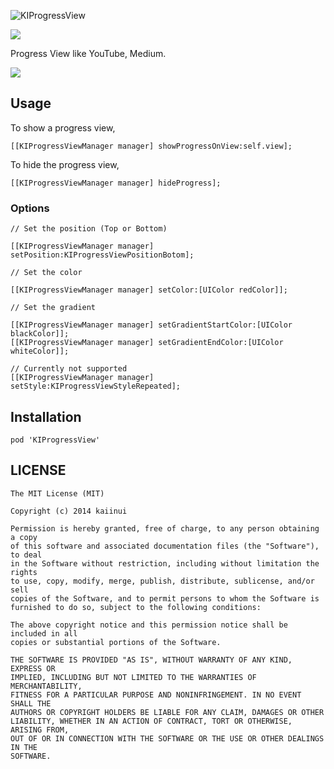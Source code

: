 ![KIProgressView](https://dl.dropboxusercontent.com/u/7817937/_github/KIProgressViewLogo_.png)

![](http://img.shields.io/cocoapods/v/KIProgressView.svg?style=flat)

Progress View like YouTube, Medium.

![](http://i.gyazo.com/8b5dca1d197a89cb34409f250295a5ae.gif)

Usage
---

To show a progress view,

```objc
[[KIProgressViewManager manager] showProgressOnView:self.view];
```

To hide the progress view,

```objc
[[KIProgressViewManager manager] hideProgress];
```

### Options

```objc
// Set the position (Top or Bottom)

[[KIProgressViewManager manager] setPosition:KIProgressViewPositionBotom];

// Set the color

[[KIProgressViewManager manager] setColor:[UIColor redColor]];

// Set the gradient

[[KIProgressViewManager manager] setGradientStartColor:[UIColor blackColor]];
[[KIProgressViewManager manager] setGradientEndColor:[UIColor whiteColor]];

// Currently not supported
[[KIProgressViewManager manager] setStyle:KIProgressViewStyleRepeated];
```

Installation
---

`pod 'KIProgressView'`

LICENSE
---

```
The MIT License (MIT)

Copyright (c) 2014 kaiinui

Permission is hereby granted, free of charge, to any person obtaining a copy
of this software and associated documentation files (the "Software"), to deal
in the Software without restriction, including without limitation the rights
to use, copy, modify, merge, publish, distribute, sublicense, and/or sell
copies of the Software, and to permit persons to whom the Software is
furnished to do so, subject to the following conditions:

The above copyright notice and this permission notice shall be included in all
copies or substantial portions of the Software.

THE SOFTWARE IS PROVIDED "AS IS", WITHOUT WARRANTY OF ANY KIND, EXPRESS OR
IMPLIED, INCLUDING BUT NOT LIMITED TO THE WARRANTIES OF MERCHANTABILITY,
FITNESS FOR A PARTICULAR PURPOSE AND NONINFRINGEMENT. IN NO EVENT SHALL THE
AUTHORS OR COPYRIGHT HOLDERS BE LIABLE FOR ANY CLAIM, DAMAGES OR OTHER
LIABILITY, WHETHER IN AN ACTION OF CONTRACT, TORT OR OTHERWISE, ARISING FROM,
OUT OF OR IN CONNECTION WITH THE SOFTWARE OR THE USE OR OTHER DEALINGS IN THE
SOFTWARE.
```
